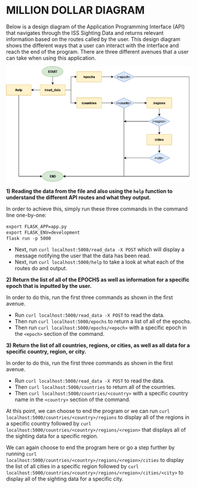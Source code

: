 # MILLION DOLLAR DIAGRAM

Below is a design diagram of the Application Programming Interface (API) that navigates through the ISS Sighting Data and returns relevant information based on the routes called by the user. This design diagram shows the different ways that a user can interact with the interface and reach the end of the program. There are three different avenues that a user can take when using this application.

![](https://raw.githubusercontent.com/Vjannu0711/COE332Jannu/main/homework07/MidtermCOE332.drawio.png)

**1) Reading the data from the file and also using the `help` function to understand the different API routes and what they output.**

In order to achieve this, simply run these three commands in the command line one-by-one:
```
export FLASK_APP=app.py
export FLASK_ENV=development
flask run -p 5000
```
- Next, run `curl localhost:5000/read_data -X POST` which will display a message notifying the user that the data has been read.
- Next, run `curl localhost:5000/help` to take a look at what each of the routes do and output.

**2) Return the list of all of the EPOCHS as well as information for a specific epoch that is inputted by the user.**

In order to do this, run the first three commands as shown in the first avenue. 
- Run `curl localhost:5000/read_data -X POST` to read the data.
- Then run `curl localhost:5000/epochs` to return a list of all of the epochs.
- Then run `curl localhost:5000/epochs/<epoch>` with a specific epoch in the `<epoch>` section of the command.

**3) Return the list of all countries, regions, or cities, as well as all data for a specific country, region, or city.**

In order to do this, run the first three commands as shown in the first avenue.
- Run `curl localhost:5000/read_data -X POST` to read the data.
- Then `curl localhost:5000/countries` to return all of the countries.
- Then `curl localhost:5000/countries/<country>` with a specific country name in the `<country>` section of the command.

At this point, we can choose to end the program or we can run `curl localhost:5000/countries/<country>/regions` to display all of the regions in a specific country followed by `curl localhost:5000/countries/<country>/regions/<region>` that displays all of the sighting data for a specific region.

We can again choose to end the program here or go a step further by running `curl localhost:5000/countries/<country>/regions/<region>/cities` to display the list of all cities in a specific region followed by `curl localhost:5000/countries/<country>/regions/<region>/cities/<city>` to display all of the sighting data for a specific city.
